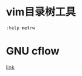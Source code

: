 # vim目录树工具
	:help netrw

# GNU cflow
[link](https://www.gnu.org/software/cflow/manual/cflow.html#toc_Direct-and-Reverse)


